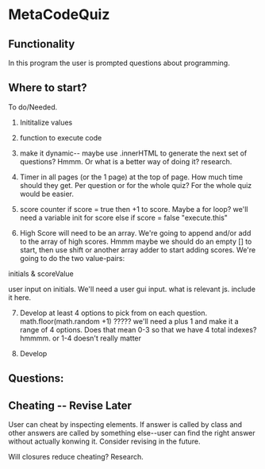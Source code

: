 # MetaCodeQuiz

## Functionality

In this program the user is prompted questions about programming.

## Where to start?

To do/Needed.

1. Inititalize values

2. function to execute code

3. make it dynamic-- maybe use .innerHTML to generate the next set of questions? Hmmm. Or what is a better way of doing it? research.

4. Timer in all pages (or the 1 page) at the top of page. How much time should they get. Per question or for the whole quiz? For the whole quiz would be easier.

5. score counter
if score = true then +1 to score. Maybe a for loop? we'll need a variable init for score
else if score = false "execute.this"

6. High Score will need to be an array. We're going to append and/or add to the array of high scores. Hmmm maybe we should do an empty [] to start, then use shift or another array adder to start adding scores. We're going to do the two value-pairs:

initials & scoreValue

user input on initials. We'll need a user gui input. what is relevant js. include it here. 

7. Develop at least 4 options to pick from on each question. math.floor(math.random +1)   ????? we'll need a plus 1 and make it a range of 4 options. Does that mean 0-3 so that we have 4 total indexes? hmmmm. or 1-4 doesn't really matter

8. Develop 





## Questions: 


## Cheating -- Revise Later

User can cheat by inspecting elements. If answer is called by class and other answers are called by something else--user can find the right answer without actually konwing it. Consider revising in the future.

Will closures reduce cheating? Research.

